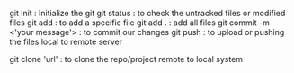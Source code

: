 git init : Initialize the git 
git status : to check the untracked files or modified files
git add <filename> : to add a specific file
git add . : add all files 
git commit -m <'your message'> : to commit our changes
git push : to upload or pushing the files local to remote server

git clone 'url' : to clone the repo/project remote to local system